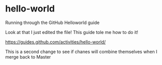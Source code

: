 # hello-world
Running through the GitHub Helloworld guide

Look at that I just edited the file! 
This guide tole me how to do it!

https://guides.github.com/activities/hello-world/


This is a second change to see if chanes will combine themselves when I merge back to Master
